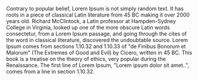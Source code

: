 Contrary to popular belief, Lorem Ipsum is not simply random text. It has roots in a piece of classical Latin literature from 45 BC
 making it over 2000 years old. Richard McClintock, a Latin professor at Hampden-Sydney College in Virginia, looked up one of the more obscure Latin words
 consectetur, from a Lorem Ipsum passage, and going through the cites of the word in classical literature, discovered the undoubtable source. Lorem Ipsum comes from sections 1.10.32 and 1.10.33 of "de Finibus Bonorum et Malorum" (The Extremes of Good and Evil) by Cicero, written in 45 BC. This book is a treatise on the theory of ethics, very popular during the Renaissance. The first line of Lorem Ipsum, "Lorem ipsum dolor sit amet..", comes from a line in section 1.10.32.